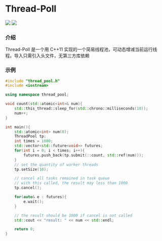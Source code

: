 # Thread-Poll
![](https://img.shields.io/badge/c%2B%2B-11-blue) ![](https://img.shields.io/badge/license-mit-blue)

### 介绍
Thread-Poll 是一个用 C++11 实现的一个简易线程池，可动态增减当前运行线程。导入只需引入头文件，无第三方库依赖

### 示例

```cpp
#include "thread_pool.h"
#include <iostream>

using namespace thread_pool;

void count(std::atomic<int>& num){
    std::this_thread::sleep_for(std::chrono::milliseconds(10));
    num++;
}

int main(){
    std::atomic<int> num(0);
    ThreadPool tp;
    int times = 1000;
    std::vector<std::future<void>> futures;
    for(int i = 0; i < times; i++){
        futures.push_back(tp.submit(::count, std::ref(num)));
    }
    // set the quantity of worker threads
    tp.setSize(10);

    // cancel all tasks remained in task queue
    // with this called, the result may less than 1000
    tp.cancel();

    for(auto& e : futures){
        e.wait();
    }

    // the result should be 1000 if cancel is not called
    std::cout << "result: " << num << std::endl;

    return 0;
}
```
